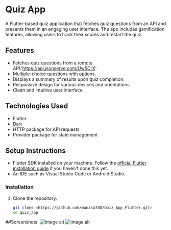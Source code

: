 # Quiz App

A Flutter-based quiz application that fetches quiz questions from an API and presents them in an engaging user interface. The app includes gamification features, allowing users to track their scores and restart the quiz.

## Features

- Fetches quiz questions from a remote API.'https://api.jsonserve.com/Uw5CrX'
- Multiple-choice questions with options.
- Displays a summary of results upon quiz completion.
- Responsive design for various devices and orientations.
- Clean and intuitive user interface.

## Technologies Used

- Flutter
- Dart
- HTTP package for API requests
- Provider package for state management

## Setup Instructions

- Flutter SDK installed on your machine. Follow the [official Flutter installation guide](https://flutter.dev/docs/get-started/install) if you haven't done this yet.
- An IDE such as Visual Studio Code or Android Studio.

### Installation

1. Clone the repository:
   ```bash
   git clone <https://github.com/manasa780/Quiz_App_Flutter.git>
   cd quiz_app

  ##Screenshots:
  ![image alt](https://github.com/manasa780/Quiz_App_Flutter/blob/f7792ea7b286b2f6557375efe476c55c74fcd350/Screenshot%202025-01-20%201903412.png)
  ![image alt]()
